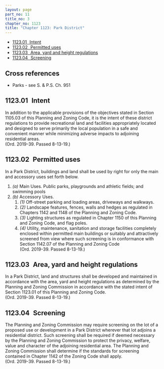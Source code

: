 ```yaml
---
layout: page
part_no: 11
title_no: 3
chapter_no: 1123
title: "Chapter 1123: Park District"
---
```


* [1123.01   Intent](#112301-intent)
* [1123.02   Permitted uses](#112302-permitted-uses)
* [1123.03   Area, yard and height regulations](#112303-area-yard-and-height-regulations)
* [1123.04   Screening](#112304-screening)

## Cross references

* Parks - see S. & P.S. Ch. 951

## 1123.01   Intent

In addition to the applicable provisions of the objectives stated in Section
1105.03 of this Planning and Zoning Code, it is the intent of these district
regulations to provide recreational land and facilities appropriately located
and designed to serve primarily the local population in a safe and convenient
manner while minimizing adverse impacts to adjoining residential areas.  
(Ord. 2019-39. Passed 8-13-19.)

## 1123.02   Permitted uses

In a Park District, buildings and land shall be used by right for only the
main and accessory uses set forth below.

1. _(a)_ Main Uses.  Public parks, playgrounds and athletic fields; and
swimming pools
2. _(b)_ Accessory Uses.
    1. _(1)_ Off-street parking and loading areas, driveways and walkways.
    2. _(2)_ Landscape features, fences, walls and hedges as regulated in
Chapters
1142 and
1148 of the Planning and Zoning Code.
    3. _(3)_ Lighting structures as regulated in Chapter 1150 of this Planning and Zoning Code, and flag poles.
    4. _(4)_ Utility, maintenance, sanitation and storage facilities completely
enclosed within permitted main buildings or suitably and attractively screened
from view where such screening is in conformance with Section 1142.07 of the Planning and Zoning Code  
(Ord. 2019-39. Passed 8-13-19.)

## 1123.03   Area, yard and height regulations

In a Park District, land and structures shall be developed and maintained in
accordance with the area, yard and height regulations as determined by the
Planning and Zoning Commission in accordance with the stated intent of Section 1123.01 of this Planning and Zoning Code.  
(Ord. 2019-39. Passed 8-13-19.)

## 1123.04   Screening

The Planning and Zoning Commission may require screening on the lot of a
proposed use or development in a Park District wherever that lot adjoins a
residential district. Such screening shall be required if deemed necessary by
the Planning and Zoning Commission to protect the privacy, welfare, value and
character of the adjoining residential area. The Planning and Zoning Commission
shall determine if the standards for screening contained in Chapter 1142 of the
Zoning Code shall apply.  
(Ord. 2019-39. Passed 8-13-19.)
